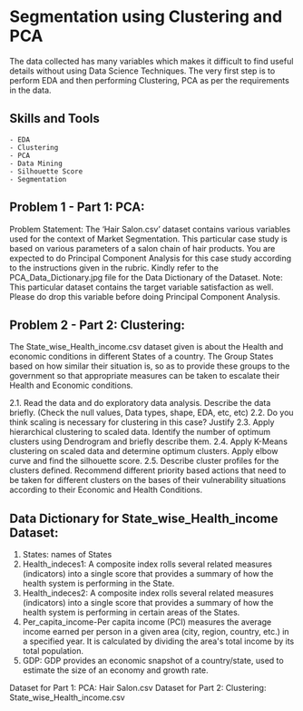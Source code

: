 #  Segmentation using Clustering and PCA

The data collected has many variables which makes it difficult to find useful details without using Data Science Techniques. The very first step is to perform EDA and then performing Clustering, PCA as per the requirements in the data.

## Skills and Tools

    - EDA
    - Clustering
    - PCA
    - Data Mining
    - Silhouette Score
    - Segmentation
    
## Problem 1 - Part 1: PCA:

Problem Statement: The ‘Hair Salon.csv’ dataset contains various variables used for the context
of Market Segmentation. This particular case study is based on various parameters of a salon chain
of hair products. You are expected to do Principal Component Analysis for this case study
according to the instructions given in the rubric. Kindly refer to the PCA_Data_Dictionary.jpg
file for the Data Dictionary of the Dataset.
Note: This particular dataset contains the target variable satisfaction as well. Please do drop
this variable before doing Principal Component Analysis.


## Problem 2 - Part 2: Clustering:

The State_wise_Health_income.csv dataset given is about the Health and economic conditions
in different States of a country. The Group States based on how similar their situation is, so as to
provide these groups to the government so that appropriate measures can be taken to escalate
their Health and Economic conditions.

  2.1. Read the data and do exploratory data analysis. Describe the data briefly. (Check the null
  values, Data types, shape, EDA, etc, etc)
  2.2. Do you think scaling is necessary for clustering in this case? Justify
  2.3. Apply hierarchical clustering to scaled data. Identify the number of optimum clusters using
  Dendrogram and briefly describe them.
  2.4. Apply K-Means clustering on scaled data and determine optimum clusters. Apply elbow curve
  and find the silhouette score.
  2.5. Describe cluster profiles for the clusters defined. Recommend different priority based actions
  that need to be taken for different clusters on the bases of their vulnerability situations according to
  their Economic and Health Conditions.

## Data Dictionary for State_wise_Health_income Dataset:

 1. States: names of States
 2. Health_indeces1: A composite index rolls several related measures (indicators) into a single score
 that provides a summary of how the health system is performing in the State.
 3. Health_indeces2: A composite index rolls several related measures (indicators) into a single score
 that provides a summary of how the health system is performing in certain areas of the States.
 4. Per_capita_income-Per capita income (PCI) measures the average income earned per person in a
 given area (city, region, country, etc.) in a specified year. It is calculated by dividing the area's total
 income by its total population.
 5. GDP: GDP provides an economic snapshot of a country/state, used to estimate the size of an
 economy and growth rate.


Dataset for Part 1: PCA: Hair Salon.csv
Dataset for Part 2: Clustering: State_wise_Health_income.csv


    
